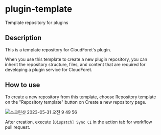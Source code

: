 # plugin-template
Template repository for plugins

## Description
This is a template repository for CloudForet's plugin.

When you use this template to create a new plugin repository, you can inherit the repository structure, files, and content that are required for developing a plugin service for CloudForet.

## How to use
To create a new repository from this template, choose Repository template on the "Repository template" button on Create a new repository page.

![스크린샷 2023-05-31 오전 9 49 56](https://github.com/cloudforet-io/plugin-template/assets/103630203/3cd8c00c-b402-42bf-a39a-f43e900ecbbc)


After creation, execute `[Dispatch] Sync CI` in the action tab for workflow pull request.
